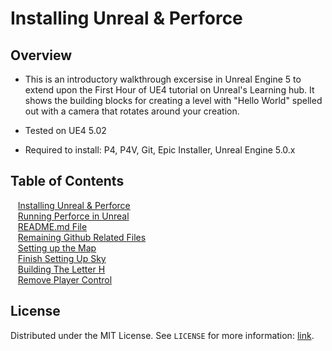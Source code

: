 # Installing Unreal & Perforce

<!-- OVERVIEW -->
## Overview
* This is an introductory walkthrough excersise in Unreal Engine 5 to extend upon the First Hour of UE4 tutorial on Unreal's Learning hub.  It shows the building blocks for creating a level with "Hello World" spelled out with a camera that rotates around your creation. 

* Tested on UE4 5.02
* Required to install: P4, P4V, Git, Epic Installer, Unreal Engine 5.0.x

<!-- TOC -->
## Table of Contents
<kbd></kbd> &nbsp;&nbsp; [Installing Unreal & Perforce](first-hour/README.md#user-content-installing-unreal--perforce) <br>
<kbd></kbd> &nbsp;&nbsp; [Running Perforce in Unreal](setting-up/README.md#user-content-running-perforce-in-unreal)<br>
<kbd></kbd> &nbsp;&nbsp; [README.md File](readme/README.md#user-content-readmemd-file)<br>
<kbd></kbd> &nbsp;&nbsp; [Remaining Github Related Files](ignore-license/README.md#user-content-remaining-github-related-files)<br>
<kbd></kbd> &nbsp;&nbsp; [Setting up the Map](setting-map/README.md#user-content-setting-up-the-map)<br>
<kbd></kbd> &nbsp;&nbsp; [Finish Setting Up Sky](setting-sky/README.md#user-content-finish-setting-up-sky)<br>
<kbd></kbd> &nbsp;&nbsp; [Building The Letter H](building-h/README.md#user-content-build-the-letter-h)<br>
<kbd></kbd> &nbsp;&nbsp; [Remove Player Control](remove-player/README.md#user-content-remove-player-control)<br>

<!-- LICENSE -->
## License

Distributed under the MIT License. See `LICENSE` for more information: [link](LICENSE).
